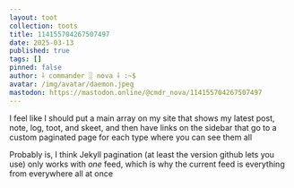 ```yaml
---
layout: toot
collection: toots
title: 114155704267507497
date: 2025-03-13
published: true
tags: []
pinned: false
author: ⸸ commander ░ nova ⸸ :~$
avatar: /img/avatar/daemon.jpeg
mastodon: https://mastodon.online/@cmdr_nova/114155704267507497
---
```


I feel like I should put a main array on my site that shows my latest post, note, log, toot, and skeet, and then have links on the sidebar that go to a custom paginated page for each type where you can see them all

Probably is, I think Jekyll pagination (at least the version github lets you use) only works with _one_ feed, which is why the current feed is everything from everywhere all at once
